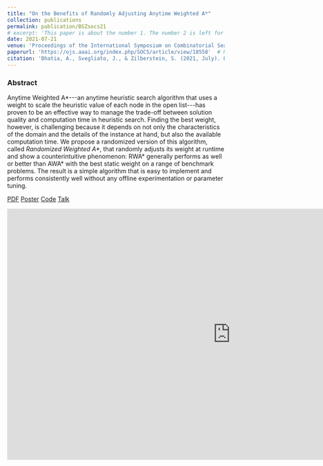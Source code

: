 ```yaml
---
title: "On the Benefits of Randomly Adjusting Anytime Weighted A*"
collection: publications
permalink: publication/BSZsocs21
# excerpt: 'This paper is about the number 1. The number 2 is left for future work.'
date: 2021-07-21
venue: 'Proceedings of the International Symposium on Combinatorial Search'
paperurl: 'https://ojs.aaai.org/index.php/SOCS/article/view/18558'  # Not necessarily a PDF. Can be an arxiv link or aaai link.
citation: 'Bhatia, A., Svegliato, J., & Zilberstein, S. (2021, July). On the Benefits of Randomly Adjusting Anytime Weighted A. In <i>Proceedings of the International Symposium on Combinatorial Search</i> (Vol. 12, No. 1, pp. 116-120).'
---
```


<!-- Everything written here will come on the paper's own webpage. All the above data except the excerpt will also appear automatically. -->
### Abstract
Anytime Weighted A*---an anytime heuristic search algorithm that uses a weight to scale the heuristic value of each node in the open list---has proven to be an effective way to manage the trade-off between solution quality and computation time in heuristic search. Finding the best weight, however, is challenging because it depends on not only the characteristics of the domain and the details of the instance at hand, but also the available computation time. We propose a randomized version of this algorithm, called _Randomized Weighted A*_, that randomly adjusts its weight at runtime and show a counterintuitive phenomenon: RWA* generally performs as well or better than AWA* with the best static weight on a range of benchmark problems. The result is a simple algorithm that is easy to implement and performs consistently well without any offline experimentation or parameter tuning.


<!-- Should be a pdf link: -->
[PDF](https://bhatiaabhinav.github.io/files/BSZsocs21.pdf)
[Poster](https://bhatiaabhinav.github.io/files/BSZsocs21_poster.pdf)
[Code](https://github.com/bhatiaabhinav/AnytimeWeightedAStar.jl)
[Talk](https://slideslive.com/38965417?slide=1)


<iframe src="https://slideslive.com/embed/presentation/38965417?slide=1" width="1034" height="582" allow="autoplay; fullscreen" sandbox="allow-forms allow-pointer-lock allow-popups allow-same-origin allow-scripts allow-top-navigation" frameborder="0" scrolling="no"></iframe>